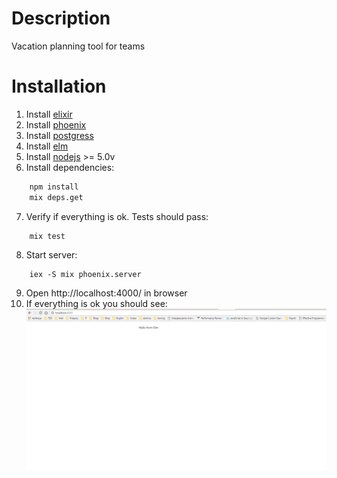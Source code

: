 
# Description

Vacation planning tool for teams

# Installation

1. Install [elixir](http://elixir-lang.org/install.html)
2. Install [phoenix](http://www.phoenixframework.org/docs/installation)
3. Install [postgress](https://www.postgresql.org/download)
4. Install [elm](http://install.elm-lang.org/Elm-Platform-0.17.1.exe)
5. Install [nodejs](https://nodejs.org/en/) >= 5.0v
6. Install dependencies: 

```bash
    npm install
    mix deps.get
```

7. Verify if everything is ok. Tests should pass:
```
    mix test
```

8. Start server:
```
    iex -S mix phoenix.server
```

9. Open http://localhost:4000/ in browser
10. If everything is ok you should see:
![Img](.\docs\main.png)